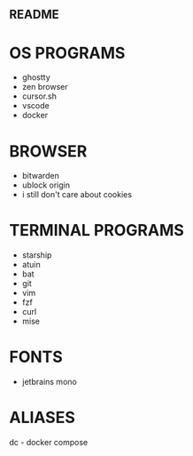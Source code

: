 ## README

# OS PROGRAMS
- ghostty
- zen browser
- cursor.sh
- vscode
- docker

# BROWSER
- bitwarden
- ublock origin
- i still don't care about cookies

# TERMINAL PROGRAMS
- starship
- atuin
- bat
- git
- vim
- fzf
- curl
- mise

# FONTS
- jetbrains mono

# ALIASES
dc - docker compose
